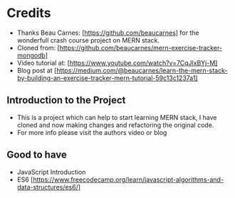# Credits

- Thanks Beau Carnes: [https://github.com/beaucarnes] for the wonderfull crash course project on MERN stack.
- Cloned from: [https://github.com/beaucarnes/mern-exercise-tracker-mongodb]
- Video tutorial at: [https://www.youtube.com/watch?v=7CqJlxBYj-M]
- Blog post at [https://medium.com/@beaucarnes/learn-the-mern-stack-by-building-an-exercise-tracker-mern-tutorial-59c13c1237a1]

## Introduction to the Project

- This is a project which can help to start learning MERN stack, I have cloned and now making changes and refactoring the original code.
- For more info please visit the authors video or blog

## Good to have

- JavaScript Introduction
- ES6 [https://www.freecodecamp.org/learn/javascript-algorithms-and-data-structures/es6/]

